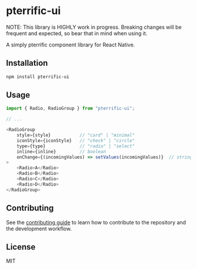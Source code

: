 # pterrific-ui

NOTE: This library is HIGHLY work in progress. Breaking changes will be frequent and expected, so bear that in mind when using it.

A simply pterrific component library for React Native.

## Installation

```sh
npm install pterrific-ui
```

## Usage

```js
import { Radio, RadioGroup } from "pterrific-ui";

// ...

<RadioGroup
    style={style}           // "card" | "minimal"
    iconStyle={iconStyle}   // "check" | "circle"
    type={type}             // "radio" | "select"
    inline={inline}         // boolean
    onChange={(incomingValues) => setValues(incomingValues)}  // string | number | boolean => void
>
    <Radio>A</Radio>
    <Radio>B</Radio>
    <Radio>C</Radio>
    <Radio>D</Radio>
</RadioGroup>
```

## Contributing

See the [contributing guide](CONTRIBUTING.md) to learn how to contribute to the repository and the development workflow.

## License

MIT
